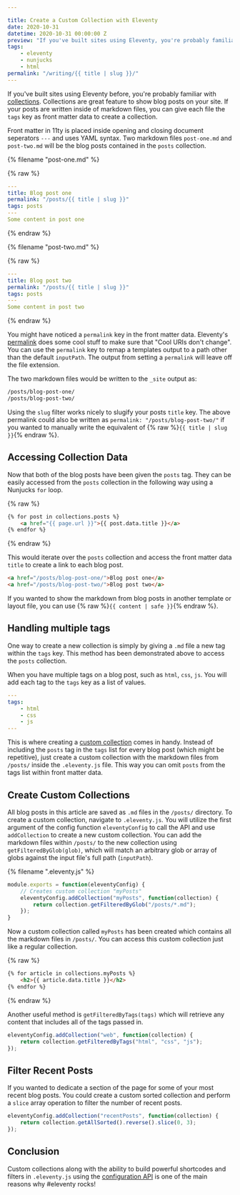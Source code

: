 ```yaml
---

title: Create a Custom Collection with Eleventy
date: 2020-10-31
datetime: 2020-10-31 00:00:00 Z
preview: "If you've built sites using Eleventy, you're probably familiar with collections. Using the Configuration API allows for creating custom collections which can be useful to only show certain posts on your site."
tags: 
    - eleventy
    - nunjucks
    - html
permalink: "/writing/{{ title | slug }}/"
---
```


If you've built sites using Eleventy before, you're probably familiar with [collections](https://www.11ty.dev/docs/collections/). Collections are great feature to show blog posts on your site. If your posts are written inside of markdown files, you can give each file the `tags` key as front matter data to create a collection. 

Front matter in 11ty is placed inside opening and closing document seperators `---` and uses YAML syntax. Two markdown files `post-one.md` and `post-two.md` will be the blog posts contained in the `posts` collection.

{% filename "post-one.md" %}

{% raw %}
```yaml
---
title: Blog post one
permalink: "/posts/{{ title | slug }}"
tags: posts
---
Some content in post one
```
{% endraw %}

{% filename "post-two.md" %}

{% raw %}
```yaml
---
title: Blog post two
permalink: "/posts/{{ title | slug }}"
tags: posts
---
Some content in post two
```
{% endraw %}

You might have noticed a `permalink` key in the front matter data. Eleventy's [permalink](https://www.11ty.dev/docs/permalinks/) does some cool stuff to make sure that "Cool URIs don't change". You can use the `permalink` key to remap a templates output to a path other than the default `inputPath`. The output from setting a `permalink` will leave off the file extension.

The two markdown files would be written to the `_site` output as:

```html
/posts/blog-post-one/
/posts/blog-post-two/
```

Using the `slug` filter works nicely to slugify your posts `title` key. The above permalink could also be written as `permalink: "/posts/blog-post-two/"` if you wanted to manually write the equivalent of {% raw %}`{{ title | slug }}`{% endraw %}. 

<h2 class="post-heading">Accessing Collection Data</h2>

Now that both of the blog posts have been given the `posts` tag. They can be easily accessed from the `posts` collection in the following way using a Nunjucks `for` loop.

{% raw %}
```html
{% for post in collections.posts %}
    <a href="{{ page.url }}">{{ post.data.title }}</a>
{% endfor %}
```
{% endraw %}

This would iterate over the `posts` collection and access the front matter data `title` to create a link to each blog post.

```html
<a href="/posts/blog-post-one/">Blog post one</a>
<a href="/posts/blog-post-two/">Blog post two</a>
```

If you wanted to show the markdown from blog posts in another template or layout file, you can use {% raw %}`{{ content | safe }}`{% endraw %}.

<h2 class="post-heading" id="handling-multiple-tags">Handling multiple tags</h2>

One way to create a new collection is simply by giving a `.md` file a new tag within the `tags` key. This method has been demonstrated above to access the `posts` collection.

When you have multiple tags on a blog post, such as `html`, `css`, `js`. You will add each tag to the `tags` key as a list of values. 

```yaml
---
tags: 
    - html
    - css
    - js
---
```

This is where creating a [custom collection](https://www.11ty.dev/docs/collections/) comes in handy. Instead of including the `posts` tag in the `tags` list for every blog post (which might be repetitive), just create a custom collection with the markdown files from `/posts/` inside the `.eleventy.js` file. This way you can omit `posts` from the tags list within front matter data. 

<h2 class="post-heading">Create Custom Collections</h2>

All blog posts in this article are saved as `.md` files in the `/posts/` directory. To create a custom collection, navigate to `.eleventy.js`. You will utilize the first argument of the config function `eleventyConfig` to call the API and use `addCollection` to create a new custom collection. You can add the markdown files within `/posts/` to the new collection using `getFilteredByGlob(glob)`, which will match an arbitrary glob or array of globs against the input file's full path (`inputPath`).

{% filename ".eleventy.js" %}

```js
module.exports = function(eleventyConfig) {
    // Creates custom collection "myPosts"
    eleventyConfig.addCollection("myPosts", function(collection) {
        return collection.getFilteredByGlob("/posts/*.md");
    });
}
```

Now a custom collection called `myPosts` has been created which contains all the markdown files in `/posts/`. You can access this custom collection just like a regular collection.

{% raw %}
```html
{% for article in collections.myPosts %}
    <h2>{{ article.data.title }}</h2>
{% endfor %}
```
{% endraw %}

Another useful method is `getFilteredByTags(tags)` which will retrieve any content that includes all of the tags passed in.

```js
eleventyConfig.addCollection("web", function(collection) {
    return collection.getFilteredByTags("html", "css", "js");
});
```

<h2 class="post-heading">Filter Recent Posts</h2>

If you wanted to dedicate a section of the page for some of your most recent blog posts. You could create a custom sorted collection and perform a `slice` array operation to filter the number of recent posts.

```js
eleventyConfig.addCollection("recentPosts", function(collection) {
    return collection.getAllSorted().reverse().slice(0, 3);
});

```

<h2 class="post-heading">Conclusion</h2>

Custom collections along with the ability to build powerful shortcodes and filters in `.eleventy.js` using the [configuration API](https://www.11ty.dev/docs/config/) is one of the main reasons why #eleventy rocks!